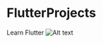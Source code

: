# FlutterProjects
Learn Flutter
![Alt text](https://miro.medium.com/max/700/1*o0sGXL0RSnmxhWKnudIIKw.png "Optional title")
